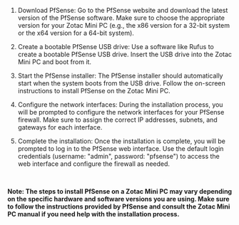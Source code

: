 <ol>
<li>
<p>Download PfSense: Go to the PfSense website and download the latest version of the PfSense software. Make sure to choose the appropriate version for your Zotac Mini PC (e.g., the x86 version for a 32-bit system or the x64 version for a 64-bit system).</p>
</li>
<li>
<p>Create a bootable PfSense USB drive: Use a software like Rufus to create a bootable PfSense USB drive. Insert the USB drive into the Zotac Mini PC and boot from it.</p>
</li>
<li>
<p>Start the PfSense installer: The PfSense installer should automatically start when the system boots from the USB drive. Follow the on-screen instructions to install PfSense on the Zotac Mini PC.</p>
</li>
<li>
<p>Configure the network interfaces: During the installation process, you will be prompted to configure the network interfaces for your PfSense firewall. Make sure to assign the correct IP addresses, subnets, and gateways for each interface.</p>
</li>
<li>
<p>Complete the installation: Once the installation is complete, you will be prompted to log in to the PfSense web interface. Use the default login credentials (username: "admin", password: "pfsense") to access the web interface and configure the firewall as needed.</p>
</li>
</ol>
<p>&nbsp;</p>
<p><strong>Note: The steps to install PfSense on a Zotac Mini PC may vary depending on the specific hardware and software versions you are using. Make sure to follow the instructions provided by PfSense and consult the Zotac Mini PC manual if you need help with the installation process.</strong></p>
